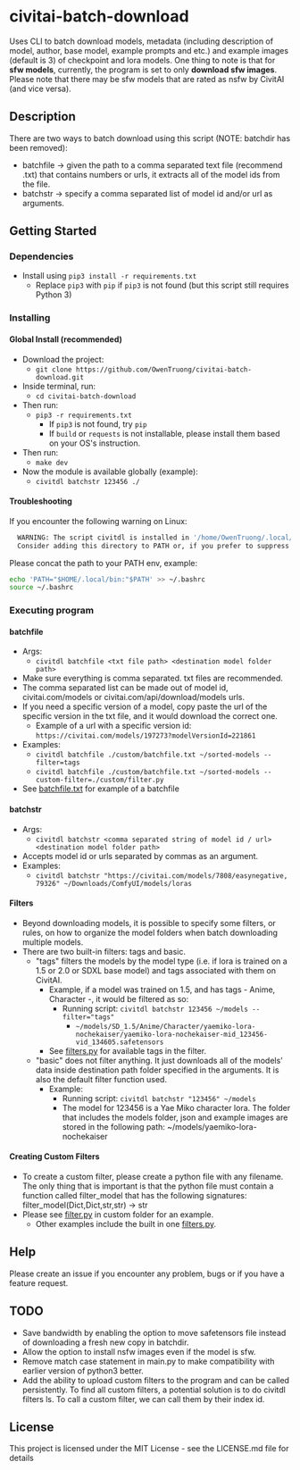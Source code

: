 # civitai-batch-download

Uses CLI to batch download models, metadata (including description of model, author, base model, example prompts and etc.) and example images (default is 3) of checkpoint and lora models. One thing to note is that for **sfw models**, currently, the program is set to only **download sfw images**. Please note that there may be sfw models that are rated as nsfw by CivitAI (and vice versa).

## Description

There are two ways to batch download using this script (NOTE: batchdir has been removed):
- batchfile -> given the path to a comma separated text file (recommend .txt) that contains numbers or urls, it extracts all of the model ids from the file.
- batchstr -> specify a comma separated list of model id and/or url as arguments.

## Getting Started

### Dependencies
* Install using `pip3 install -r requirements.txt`
  * Replace `pip3` with `pip` if `pip3` is not found (but this script still requires Python 3)


### Installing

#### Global Install (recommended)
* Download the project:
    * `git clone https://github.com/OwenTruong/civitai-batch-download.git`
* Inside terminal, run:
    * `cd civitai-batch-download`
* Then run:
    * `pip3 -r requirements.txt`
        * If `pip3` is not found, try `pip`
        * If `build` or `requests` is not installable, please install them based on your OS's instruction.
* Then run:
    * `make dev`
* Now the module is available globally (example):
    * `civitdl batchstr 123456 ./`

#### Troubleshooting

If you encounter the following warning on Linux:
```bash
  WARNING: The script civitdl is installed in '/home/OwenTruong/.local/bin' which is not on PATH.
  Consider adding this directory to PATH or, if you prefer to suppress this warning, use --no-warn-script-location.
```
Please concat the path to your PATH env, example:
```bash
echo 'PATH="$HOME/.local/bin:"$PATH' >> ~/.bashrc
source ~/.bashrc
```


### Executing program

#### batchfile 
* Args: 
    * `civitdl batchfile <txt file path> <destination model folder path>`
* Make sure everything is comma separated. txt files are recommended. 
* The comma separated list can be made out of model id, civitai.com/models or civitai.com/api/download/models urls. 
* If you need a specific version of a model, copy paste the url of the specific version in the txt file, and it would download the correct one.
  * Example of a url with a specific version id: `https://civitai.com/models/197273?modelVersionId=221861`
* Examples:
    * `civitdl batchfile ./custom/batchfile.txt ~/sorted-models --filter=tags`
    * `civitdl batchfile ./custom/batchfile.txt ~/sorted-models --custom-filter=./custom/filter.py`
* See [batchfile.txt](./custom/batchfile.txt) for example of a batchfile


#### batchstr
* Args: 
    * `civitdl batchstr <comma separated string of model id / url> <destination model folder path>`
* Accepts model id or urls separated by commas as an argument.
* Examples:
    * `civitdl batchstr "https://civitai.com/models/7808/easynegative, 79326" ~/Downloads/ComfyUI/models/loras`

#### Filters
* Beyond downloading models, it is possible to specify some filters, or rules, on how to organize the model folders when batch downloading multiple models.
* There are two built-in filters: tags and basic.
    * "tags" filters the models by the model type (i.e. if lora is trained on a 1.5 or 2.0 or SDXL base model) and tags associated with them on CivitAI. 
        * Example, if a model was trained on 1.5, and has tags - Anime, Character -, it would be filtered as so: 
          * Running script: `civitdl batchstr 123456 ~/models --filter="tags"`
            * `~/models/SD_1.5/Anime/Character/yaemiko-lora-nochekaiser/yaemiko-lora-nochekaiser-mid_123456-vid_134605.safetensors`
        * See [filters.py](./src/civitai_batch_download/filters.py?plain=1#L13) for available tags in the filter.
    * "basic" does not filter anything. It just downloads all of the models' data inside destination path folder specified in the arguments. It is also the default filter function used.
        * Example: 
            * Running script: `civitdl batchstr "123456" ~/models`
            * The model for 123456 is a Yae Miko character lora. The folder that includes the models folder, json and example images are stored in the following path: ~/models/yaemiko-lora-nochekaiser

#### Creating Custom Filters
* To create a custom filter, please create a python file with any filename. The only thing that is important is that the python file must contain a function called filter_model that has the following signatures: filter_model(Dict,Dict,str,str) -> str
* Please see [filter.py](./custom/filter.py) in custom folder for an example.
  * Other examples include the built in one [filters.py](./src/civitai_batch_download/filters.py).



## Help

Please create an issue if you encounter any problem, bugs or if you have a feature request.

## TODO
* Save bandwidth by enabling the option to move safetensors file instead of downloading a fresh new copy in batchdir.
* Allow the option to install nsfw images even if the model is sfw.
* Remove match case statement in main.py to make compatibility with earlier version of python3 better. 
* Add the ability to upload custom filters to the program and can be called persistently. To find all custom filters, a potential solution is to do civitdl filters ls. To call a custom filter, we can call them by their index id.

## License

This project is licensed under the MIT License - see the LICENSE.md file for details
